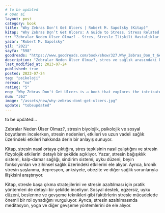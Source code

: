 ```yaml
---
# to be updated
# open ai
layout: post
category: book
title: "Why Zebras Don't Get Ulcers | Robert M. Sapolsky (Kitap)"
kitap: "Why Zebras Don’t Get Ulcers: A Guide to Stress, Stress Related Diseases, and Coping"
tr: "Zebralar Neden Ülser Olmaz? - Stres, Stresle İlişkili Hastalıklar ve Stresle Baş Etme Üzerine Güvenilir Bir Rehber"
yazar: "Robert M. Sapolsky"
yil: "2021"
sayfa: "598"
goodreads: "https://www.goodreads.com/book/show/327.Why_Zebras_Don_t_Get_Ulcers"
description: "Zebralar Neden Ülser Olmaz?, stres ve sağlık arasındaki karmaşık ilişkiyi araştırıyor ve insanların stresle ilişkili durumlarla daha iyi başa çıkmaları ve yönetmeleri konusunda içgörüler sunuyor."
last_modified_at: 2023-07-24
published: true
posted: 2023-07-24
tag: "psikoloji"
reread: "no"
rating: "5"
eng: "Why Zebras Don't Get Ulcers is a book that explores the intricate relationship between stress and health, offering insights into how humans can better cope with and manage stress-related conditions."
num: "363"
image: "/assets/new/why-zebras-dont-get-ulcers.jpg"
update: "tobeupdated"
---
```


to be updated...

Zebralar Neden Ülser Olmaz?, stresin biyolojik, psikolojik ve sosyal boyutlarını incelerken, stresin nedenleri, etkileri ve uzun vadeli sağlık üzerindeki etkileri hakkında derin bir anlayış sunuyor.

Kitap, stresin nasıl ortaya çıktığını, stres tepkisinin nasıl çalıştığını ve stresin fizyolojik etkilerini detaylı bir şekilde açıklıyor. Yazar, stresin bağışıklık sistemi, kalp-damar sağlığı, sindirim sistemi, uyku düzeni, beyin fonksiyonları ve zihinsel sağlık üzerindeki etkilerini ele alıyor. Ayrıca, kronik stresin yaşlanma, depresyon, anksiyete, obezite ve diğer sağlık sorunlarıyla ilişkisini araştırıyor.

Kitap, stresle başa çıkma stratejilerini ve stresin azaltılması için pratik yöntemleri de detaylı bir şekilde inceliyor. Sosyal destek, egzersiz, uyku düzeni, beslenme ve gevşeme teknikleri gibi faktörlerin stresle mücadelede önemli bir rol oynadığını vurguluyor. Ayrıca, stresin azaltılmasında meditasyon, yoga ve diğer gevşeme yöntemlerini de ele alıyor.
